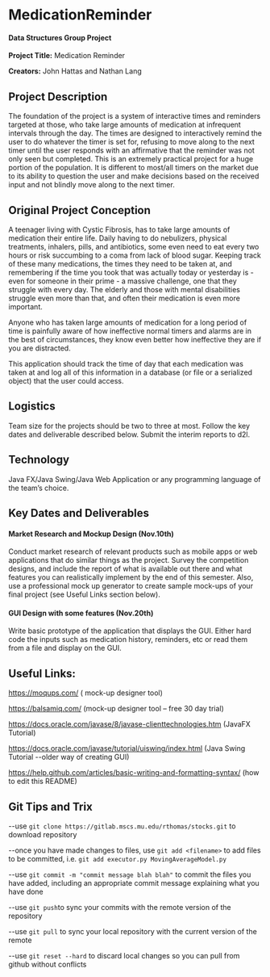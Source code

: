 # MedicationReminder
#### Data Structures Group Project

**Project Title:** Medication Reminder

**Creators:** John Hattas and Nathan Lang

## Project Description

The foundation of the project is a system of interactive times and reminders targeted at those, who take large amounts of medication at infrequent intervals through the day. The times are designed to interactively remind the user to do whatever the timer is set for, refusing to move along to the next timer until the user responds with an affirmative that the reminder was not only seen but completed. This is an extremely practical project for a huge portion of the population. It is different to most/all timers on the market due to its ability to question the user and make decisions based on the received input and not blindly move along to the next timer.

## Original Project Conception

A teenager living with Cystic Fibrosis, has to take large amounts of medication their entire life. Daily having to do nebulizers, physical treatments, inhalers, pills, and antibiotics, some even need to eat every two hours or risk succumbing to a coma from lack of blood sugar. Keeping track of these many medications, the times they need to be taken at, and remembering if the time you took that was actually today or yesterday is - even for someone in their prime -   a massive challenge, one that they struggle with every day. The elderly and those with mental disabilities struggle even more than that, and often their medication is even more important.

Anyone who has taken large amounts of medication for a long period of time is painfully aware of how ineffective normal timers and alarms are in the best of circumstances, they know even better how ineffective they are if you are distracted.

This application should track the time of day that each medication was taken at and log all of this information in a database (or file or a serialized object) that the user could access.

## Logistics

Team size for the projects should be two to three at most. Follow the key dates and deliverable described below. Submit the interim reports to d2l.

## Technology

Java FX/Java Swing/Java Web Application or any programming language of the team’s choice.

## Key Dates and Deliverables

#### Market Research and Mockup Design (Nov.10th)

Conduct market research of relevant products such as mobile apps or web applications that do similar things as the project. Survey the competition designs, and include the report of what is available out there and what features you can realistically implement by the end of this semester. Also, use a professional mock up generator to create sample mock-ups of your final project (see Useful Links section below).

#### GUI Design with some features (Nov.20th)

Write basic prototype of the application that displays the GUI. Either hard code the inputs such as medication history, reminders, etc or read them from a file and display on the GUI.

## Useful Links:

https://moqups.com/ ( mock-up designer tool)

https://balsamiq.com/ (mock-up designer tool – free 30 day trial)

https://docs.oracle.com/javase/8/javase-clienttechnologies.htm (JavaFX Tutorial)

https://docs.oracle.com/javase/tutorial/uiswing/index.html (Java Swing Tutorial --older way of creating GUI)

https://help.github.com/articles/basic-writing-and-formatting-syntax/ (how to edit this README)

## Git Tips and Trix
--use `git clone https://gitlab.mscs.mu.edu/rthomas/stocks.git` to download repository

--once you have made changes to files, use `git add <filename>` to add files to be committed, i.e. `git add executor.py MovingAverageModel.py`

--use `git commit -m "commit message blah blah"` to commit the files you have added, including an appropriate commit message explaining what you have done

--use `git push`to sync your commits with the remote version of the repository

--use `git pull` to sync your local repository with the current version of the remote

--use `git reset --hard` to discard local changes so you can pull from github without conflicts

 

 

 
